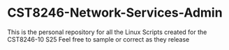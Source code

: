# CST8246-Network-Services-Admin
This is the personal repository for all the Linux Scripts created for the CST8246-10 S25
Feel free to sample or correct as they release
